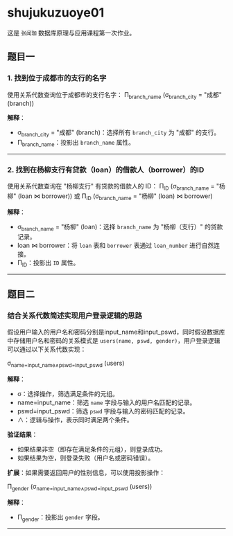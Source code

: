 # shujukuzuoye01
这是 `张闻珈` 数据库原理与应用课程第一次作业。
## 题目一

### 1. 找到位于成都市的支行的名字

使用关系代数查询位于成都市的支行名字：
Π<sub>branch_name</sub> (σ<sub>branch_city</sub> = "成都" (branch))  

**解释**：
- σ<sub>branch_city</sub> = "成都" (branch)：选择所有 `branch_city` 为 "成都" 的支行。
- Π<sub>branch_name</sub>：投影出 `branch_name` 属性。

---

### 2. 找到在杨柳支行有贷款（loan）的借款人（borrower）的ID

使用关系代数查询在 "杨柳支行" 有贷款的借款人的 ID：
Π<sub>ID</sub> (σ<sub>branch_name</sub> = "杨柳" (loan ⋈ borrower))  或  Π<sub>ID</sub> (σ<sub>branch_name</sub> = "杨柳" (loan) ⋈ borrower)

**解释**：
- σ<sub>branch_name</sub> = "杨柳" (loan)：选择 `branch_name` 为 "杨柳（支行）" 的贷款记录。
- loan ⋈ borrower：将 `loan` 表和 `borrower` 表通过 `loan_number` 进行自然连接。
- Π<sub>ID</sub>：投影出 `ID` 属性。

---

## 题目二

### 结合关系代数简述实现用户登录逻辑的思路

假设用户输入的用户名和密码分别是input_name和input_pswd，同时假设数据库中存储用户名和密码的关系模式是 `users(name, pswd, gender)`，用户登录逻辑可以通过以下关系代数实现：


σ<sub>name=input_name∧pswd=input_pswd</sub> (users)

**解释**：
- σ：选择操作，筛选满足条件的元组。
- name=input_name：筛选 `name` 字段与输入的用户名匹配的记录。
- pswd=input_pswd：筛选 `pswd` 字段与输入的密码匹配的记录。
- ∧：逻辑与操作，表示同时满足两个条件。

**验证结果**：
- 如果结果非空（即存在满足条件的元组），则登录成功。
- 如果结果为空，则登录失败（用户名或密码错误）。

**扩展**：如果需要返回用户的性别信息，可以使用投影操作：

Π<sub>gender</sub> (σ<sub>name=input_name∧pswd=input_pswd</sub> (users))

**解释**：
- Π<sub>gender</sub>：投影出 `gender` 字段。


---
